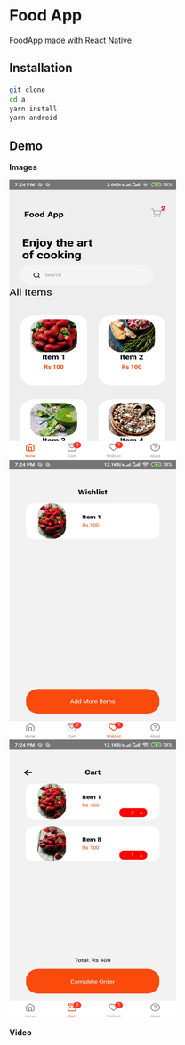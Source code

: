 # Food App

FoodApp made with React Native

## Installation

```bash
git clone
cd a
yarn install
yarn android
```

## Demo

**Images**
<div style="display: flex, flex-direction: row">
  <img src="https://github.com/bhattaraijay05/react-native-food-app/blob/main/vdo/1.jpg" alt="1" width="300" height="500">
  <img src="https://github.com/bhattaraijay05/react-native-food-app/blob/main/vdo/2.jpg" alt="2" width="300" height="500">
  <img src="https://github.com/bhattaraijay05/react-native-food-app/blob/main/vdo/3.jpg" alt="3" width="300" height="500">
</div>

**Video**
